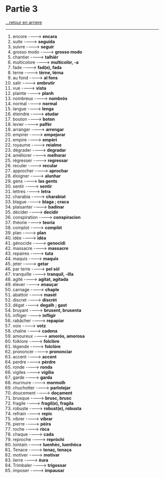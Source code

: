 # Partie 3

[...retour en arriere](../menu.md)

---

1. encore ----> **encara**
2. suite ----> **seguida**
3. suivre ----> **seguir**
4. grosso modo ----> **grosso modo**
5. chantier ----> **talhièr**
6. multicolore ----> **multicolòr, -a**
7. fade ----> **fad(e), fada**
8. terne  ----> **tèrne, tèrna**
9. au fond  ----> **al fons**
10. salir  ----> **embrutir**
11. vue  ----> **vista**
12. plainte  ----> **planh**
13. nombreux  ----> **nombrós**
15. normal  ----> **normal**
16. langue  ----> **lenga**
17. éteindre  ----> **atudar**
18. bouton ----> **boton**
19. levier ----> **palfèr**
20. arranger  ----> **arrengar**
21. empirer  ----> **empejorar**
22. empire  ----> **empèri**
23. royaume ----> **reialme**
24. dégrader  ----> **degradar**
25. améliorer  ----> **melhorar**
26. régresser  ----> **regressar**
27. reculer  ----> **recular**
30. approcher  ----> **aprochar**
31. éloigner  ----> **alunhar**
32. gens  ----> **las gents**
33. sentir  ----> **sentir**
35. lettres  ----> **letra**
34. charabia  ----> **charabiat**
35. blague ----> **blaga ; craca**
36. plaisanter ----> **badinar**
37. décider   ----> **decidir**
39. conspiration  ----> **conspiracion**
40. théorie  ----> **teoria**
41. complot   ----> **complòt**
41. plan  ----> **plan**
42. idée  ----> **idèa**
43. génocide  ----> **genocidi**
44. massacre  ----> **massacre**
46. repaires  ----> **tuta**
46. maquis  ----> **maquís**
47. jeter  ----> **getar**
48. par terre  ----> **pel sòl**
49. tranquille  ----> **tranquil, -illa**
50. agité ----> **agitat, agitada**
51. élever ----> **enauçar**
53. carnage  ----> **chaple**
54. abattoir ----> **masèl**
55. discret ----> **discrèt**
56. dégat  ----> **degalh ; gast**
57. bruyant ----> **brusent, brusenta**
58. infliger  ----> **infligir**
59. rabâcher  ----> **repapiar**
60. voix  ----> **votz**
61. chaîne  ----> **cadena**
63. amoureux  ----> **amorós, amorosa**
64. folklore  ----> **folclòre**
65. légende ----> **folclòre**
66. prononcer ----> **prononciar**
67. accent ----> **accent**
68. perdre  ----> **pèrdre**
69. ronde  ----> **ronda**
70. vigiles   ----> **vigília**
71. garde  ----> **garda**
73. murmure  ----> **mormolh**
74. chuchotter  ----> **parlotejar**
75. doucement  ----> **doçament**
76. brusque ----> **brusc, brusc**
77. fragile  ----> **fragil(e), fragila**
78. robuste  ----> **robust(e), robusta**
79. refrain  ----> **repic**
80. vibrer  ----> **vibrar**
81. pierre   ----> **pèira**
82. roche  ----> **ròca**
83. chaque  ----> **cada**
84. reproche  ----> **repròchi**
85. lointain  ----> **luenhèc, luenhèca**
87. Tenace  ----> **tenaç, tenaça**
88. motiver  ----> **motivar**
87. lierre  ----> **èura**
88. Trimbaler  ----> **trigossar**
90. imposer   ----> **impausar**
